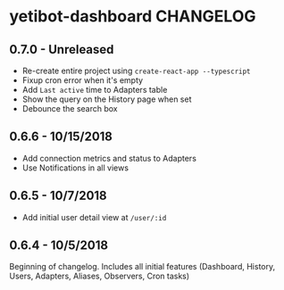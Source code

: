 # yetibot-dashboard CHANGELOG

## 0.7.0 - Unreleased

- Re-create entire project using `create-react-app --typescript`
- Fixup cron error when it's empty
- Add `Last active` time to Adapters table
- Show the query on the History page when set
- Debounce the search box

## 0.6.6 - 10/15/2018

- Add connection metrics and status to Adapters
- Use Notifications in all views

## 0.6.5 - 10/7/2018

- Add initial user detail view at `/user/:id`

## 0.6.4 - 10/5/2018

Beginning of changelog. Includes all initial features (Dashboard, History,
Users, Adapters, Aliases, Observers, Cron tasks)
